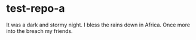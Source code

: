 # test-repo-a
It was a dark and stormy night. I bless the rains down in Africa. Once more into the breach my friends.